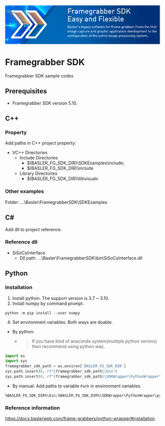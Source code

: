 ![FramegrabberSDK](doc/images/FramegrabberSDK_800x200.png "FramegrabberSDK")
# Framegrabber SDK
Framegrabber SDK sample codes
## Prerequisites
 * Framegrabber SDK version 5.10.
## C++
### Property
Add paths in C++ project property:
 * VC++ Directories
   * Include Directories
      * $(BASLER_FG_SDK_DIR)\SDKExamples\include;
      * $(BASLER_FG_SDK_DIR)\include
   * Library Directories
      * $(BASLER_FG_SDK_DIR)\lib\visualc
### Other examples
Folder: ...\Basler\FramegrabberSDK\SDKExamples
## C#
Add dll to project reference.
### Reference dll
 * SiSoCsInterface
   * Dll path: ...\Basler\FramegrabberSDK\\bin\SiSoCsInterface.dll

## Python
### Installation
1. Install python. The support version is 3.7 ~ 3.10.
2. Install numpy by command prompt.
```console
python -m pip install --user numpy
```
4. Set environment variables. Both ways are doable. 
 * By python:
   * > If you have kind of anaconda system(multiple python verions) then recommend using python way.
```python
import os
import sys
framegrabber_sdk_path = os.environ['BASLER_FG_SDK_DIR']
sys.path.insert(0, rf"{framegrabber_sdk_path}\bin")
sys.path.insert(0, rf"{framegrabber_sdk_path}\SDKWrapper\PythonWrapper\python310\lib")
```
 * By manual: Add paths to variable ```Path``` in environment variables. 
```
%BASLER_FG_SDK_DIR%\bin;%BASLER_FG_SDK_DIR%\SDKWrapper\PythonWrapper\python310\lib
```
### Reference information
https://docs.baslerweb.com/frame-grabbers/python-wrapper#installation
